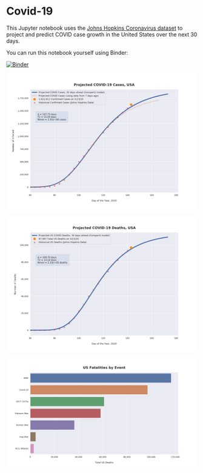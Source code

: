 # Covid-19

This Jupyter notebook uses the [Johns Hopkins Coronavirus dataset](https://github.com/CSSEGISandData/COVID-19/blob/master/README.md) to project and predict COVID case growth in the United States over the next 30 days.

You can run this notebook yourself using Binder:

[![Binder](https://mybinder.org/badge_logo.svg)](https://mybinder.org/v2/gh/bws428/covid-19/master?filepath=covid-projections.nbconvert.ipynb)

![Projected Cases plot](https://raw.githubusercontent.com/bws428/covid-19/master/charts/covid-5.23.20.png)

![Projected Deaths plot](https://raw.githubusercontent.com/bws428/covid-19/master/charts/covid-deaths-5.23.20.png)

![Casualties plot](https://raw.githubusercontent.com/bws428/covid-19/master/charts/casualties.png)

